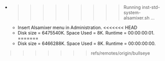 * >>>>>>>>> Running inst-std-system-alsamixer.sh ...
  * Insert Alsamixer menu in Administration.
<<<<<<< HEAD
  * Disk size = 6475540K. Space Used = 8K. Runtime = 00:00:00:01.
=======
  * Disk size = 6466288K. Space Used = 8K. Runtime = 00:00:00:00.
>>>>>>> refs/remotes/origin/bullseye
